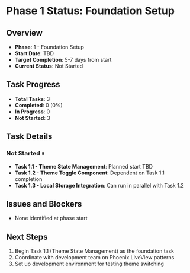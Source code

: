 # Phase 1 Status: Foundation Setup

## Overview
- **Phase**: 1 - Foundation Setup
- **Start Date**: TBD
- **Target Completion**: 5-7 days from start
- **Current Status**: Not Started

## Task Progress
- **Total Tasks**: 3
- **Completed**: 0 (0%)
- **In Progress**: 0
- **Not Started**: 3

## Task Details

### Not Started ⏸
- **Task 1.1 - Theme State Management**: Planned start TBD
- **Task 1.2 - Theme Toggle Component**: Dependent on Task 1.1 completion  
- **Task 1.3 - Local Storage Integration**: Can run in parallel with Task 1.2

## Issues and Blockers
- None identified at phase start

## Next Steps
1. Begin Task 1.1 (Theme State Management) as the foundation task
2. Coordinate with development team on Phoenix LiveView patterns
3. Set up development environment for testing theme switching